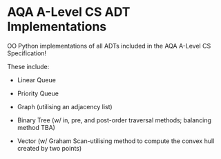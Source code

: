 # AQA A-Level CS ADT Implementations
OO Python implementations of all ADTs included in the AQA A-Level CS Specification!

These include:

- Linear Queue

- Priority Queue

- Graph (utilising an adjacency list)

- Binary Tree (w/ in, pre, and post-order traversal methods; balancing method TBA)

- Vector (w/ Graham Scan-utilising method to compute the convex hull created by two points)
